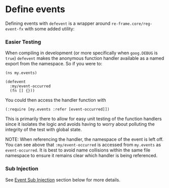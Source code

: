 # Define events

Defining events with `defevent` is a wrapper around `re-frame.core/reg-event-fx` with some added utility:

### Easier Testing

When compiling in development (or more specifically when `goog.DEBUG` is `true`) `defevent` makes the anonymous function handler available as a named export from the namespace. So if you were to:

```
(ns my.events)

(defevent
  :my/event-occurred
  (fn [] {}))
```

You could then access the handler function with

`(:require [my.events :refer [event-occurred]])`

This is primarily there to allow for easy unit testing of the function handlers since it isolates the logic and avoids having to worry about polluting the integrity of the test with global state.

NOTE: When referencing the handler, the namespace of the event is left off. You can see above that `:my/event-occurred` is accessed from `my.events` as `event-occurred`. It is best to avoid name collisions within the same file namespace to ensure it remains clear which handler is being referenced.

### Sub Injection

See [Event Sub Injection](#event-sub-injection) section below for more details.
